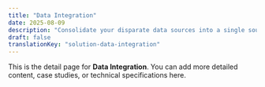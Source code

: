 ```yaml
---
title: "Data Integration"
date: 2025-08-09
description: "Consolidate your disparate data sources into a single source of truth for reliable and consistent reporting."
draft: false
translationKey: "solution-data-integration"
---
```


This is the detail page for **Data Integration**. You can add more detailed content, case studies, or technical specifications here.